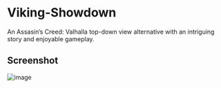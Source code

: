 # Viking-Showdown
An Assasin’s Creed: Valhalla top-down view alternative with an intriguing story and enjoyable gameplay.

## Screenshot
![image](https://github.com/Flashrane/Viking-Showdown/assets/56399946/d00a1e17-0ef2-4ccb-bf1b-b80ee389d28a)

